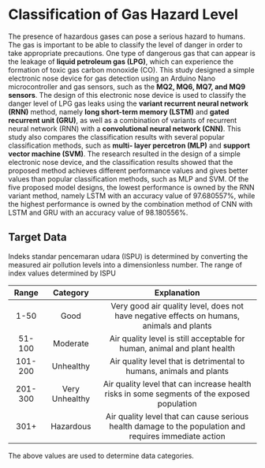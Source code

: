 # Classification of Gas Hazard Level
The presence of hazardous gases can pose a serious hazard to humans. The gas is important to be able to classify the level of danger in order to take appropriate precautions. One type of dangerous gas that can appear is the leakage of **liquid petroleum gas (LPG)**, which can experience the formation of toxic gas carbon monoxide (CO). This study designed a simple electronic nose device for gas detection using an Arduino Nano microcontroller and gas sensors, such as the **MQ2, MQ6, MQ7, and MQ9 sensors**. The design of this electronic nose device is used to classify the danger level of LPG gas leaks using the **variant recurrent neural network (RNN)** method, namely **long short-term memory (LSTM)** and **gated recurrent unit (GRU)**, as well as a combination of variants of recurrent neural network (RNN) with a **convolutional neural network (CNN)**. This study also compares the classification results with several popular classification methods, such as **multi- layer percetron (MLP)** and **support vector machine (SVM)**. The research resulted in the design of a simple electronic nose device, and the classification results showed that the proposed method achieves different performance values and gives better values than popular classification methods, such as MLP and SVM. Of the five proposed model designs, the lowest performance is owned by the RNN variant method, namely LSTM with an accuracy value of 97.680557%, while the highest performance is owned by the combination method of CNN with LSTM and GRU with an accuracy value of 98.180556%.

## Target Data

Indeks standar pencemaran udara (ISPU) is determined by converting the measured air pollution levels into a dimensionless number. The range of index values ​​determined by ISPU

| Range     |  Category     |     Explanation      |
| :-------: |:-------------:|:--------------------:|
|   1-50    | Good          |  Very good air quality level, does not have negative effects on humans, animals and plants |
|   51-100  | Moderate      | Air quality level is still acceptable for human, animal and plant health | 
|   101-200 | Unhealthy     | Air quality level that is detrimental to humans, animals and plants | 
|   201-300 | Very Unhealthy| Air quality level that can increase health risks in some segments of the exposed population |
|   301+    | Hazardous     | Air quality level that can cause serious health damage to the population and requires immediate action |

The above values ​​are used to determine data categories.